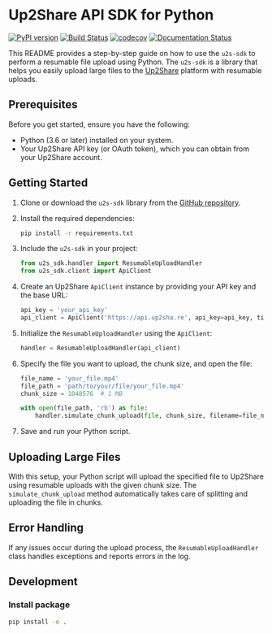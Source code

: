 # Up2Share API SDK for Python

[![PyPI version](https://badge.fury.io/py/u2s-sdk.svg)](https://badge.fury.io/py/u2s-sdk)
[![Build Status](https://travis-ci.com/up2share/u2s-sdk.svg?branch=master)](https://travis-ci.com/up2share/u2s-sdk)
[![codecov](https://codecov.io/gh/up2share/u2s-sdk/branch/master/graph/badge.svg)](https://codecov.io/gh/up2share/u2s-sdk)
[![Documentation Status](https://readthedocs.org/projects/u2s-sdk/badge/?version=latest)](https://u2s-sdk.readthedocs.io/en/latest/?badge=latest)

This README provides a step-by-step guide on how to use the `u2s-sdk` to perform a resumable file upload using Python. The `u2s-sdk` is a library that helps you easily upload large files to the [Up2Share](https://up2sha.re/) platform with resumable uploads.

## Prerequisites

Before you get started, ensure you have the following:

- Python (3.6 or later) installed on your system.
- Your Up2Share API key (or OAuth token), which you can obtain from your Up2Share account.

## Getting Started

1. Clone or download the `u2s-sdk` library from the [GitHub repository](https://github.com/up2share/u2s-sdk).

2. Install the required dependencies:

   ```bash
   pip install -r requirements.txt
   ```

3. Include the `u2s-sdk` in your project:

   ```python
   from u2s_sdk.handler import ResumableUploadHandler
   from u2s_sdk.client import ApiClient
   ```

4. Create an Up2Share `ApiClient` instance by providing your API key and the base URL:

   ```python
   api_key = 'your_api_key'
   api_client = ApiClient('https://api.up2sha.re', api_key=api_key, timeout=60)
   ```

5. Initialize the `ResumableUploadHandler` using the `ApiClient`:

   ```python
   handler = ResumableUploadHandler(api_client)
   ```

6. Specify the file you want to upload, the chunk size, and open the file:

   ```python
   file_name = 'your_file.mp4'
   file_path = 'path/to/your/file/your_file.mp4'
   chunk_size = 1048576  # 1 MB

   with open(file_path, 'rb') as file:
       handler.simulate_chunk_upload(file, chunk_size, filename=file_name)
   ```

7. Save and run your Python script.

## Uploading Large Files

With this setup, your Python script will upload the specified file to Up2Share using resumable uploads with the given chunk size. The `simulate_chunk_upload` method automatically takes care of splitting and uploading the file in chunks.

## Error Handling

If any issues occur during the upload process, the `ResumableUploadHandler` class handles exceptions and reports errors in the log.

## Development

### Install package

```bash
pip install -e .
```
